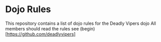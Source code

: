 Dojo Rules
==========

This repository contains a list of dojo rules for the Deadly Vipers dojo
All members should read the rules
see 
(begin)[https://github.com/deadlyvipers]
